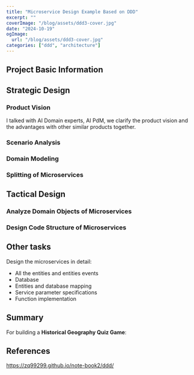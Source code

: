 ```yaml
---
title: "Microservice Design Example Based on DDD"
excerpt: ""
coverImage: "/blog/assets/ddd3-cover.jpg"
date: "2024-10-19"
ogImage:
  url: "/blog/assets/ddd3-cover.jpg"
categories: ["ddd", "architecture"]
---
```


## Project Basic Information

## Strategic Design

### Product Vision

I talked with AI Domain experts, AI PdM, we clarify the product vision and the advantages with other similar products together.

### Scenario Analysis

### Domain Modeling

### Splitting of Microservices

## Tactical Design

### Analyze Domain Objects of Microservices

### Design Code Structure of Microservices

## Other tasks

Design the microservices in detail:

- All the entities and entities events
- Database
- Entities and database mapping
- Service parameter specifications
- Function implementation

## Summary

For building a **Historical Geography Quiz Game**:

## References

https://zq99299.github.io/note-book2/ddd/

<!--
### For

- Learn knowledge of History and Geography with no tear

### Who want

- Learn through game with a encourage system in  fragmented time, not video or book

### This

Quiz game

### Is a

product that players answer a series of location-based questions about history and geography

### It could

- Test their knowledge of history and geography through game
- Learn new knowledge of history and geography through game
- Explore a countries‘ History by time
- Explore History and geography based map
- Explore how geography has influenced historical developments
- Effective use of fragmented time to learn
- Build learn habits through rewards

### It's not like

- Reading-centered learning
- Listening-centered learning

### It also Provides

- User-friendly interface
- Adjust the difficulty level based on user feedback
- Learning time limit -->
